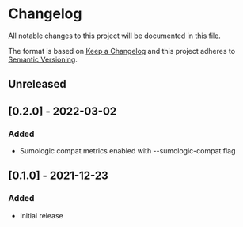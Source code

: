 # Changelog
All notable changes to this project will be documented in this file.

The format is based on [Keep a Changelog](http://keepachangelog.com/en/1.0.0/)
and this project adheres to [Semantic
Versioning](http://semver.org/spec/v2.0.0.html).

## Unreleased

## [0.2.0] - 2022-03-02

### Added
- Sumologic compat metrics enabled with --sumologic-compat flag

## [0.1.0] - 2021-12-23

### Added
- Initial release

